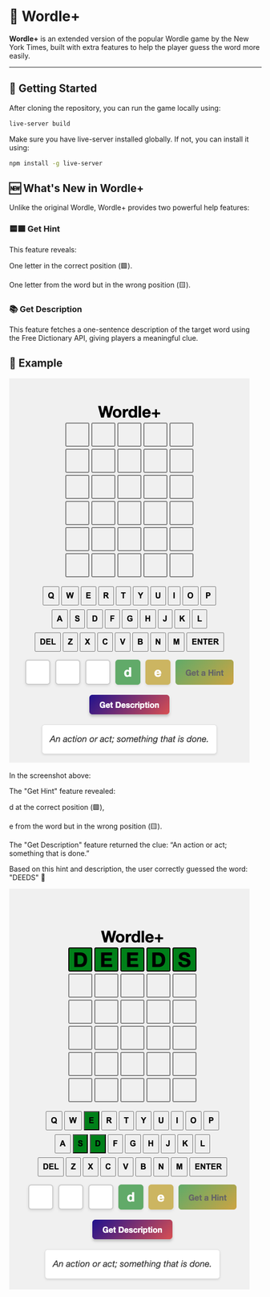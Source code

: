 # 🧩 Wordle+

**Wordle+** is an extended version of the popular Wordle game by the New York Times, built with extra features to help the player guess the word more easily.

---

## 🚀 Getting Started

After cloning the repository, you can run the game locally using:

```bash
live-server build
```

Make sure you have live-server installed globally. If not, you can install it using:
```bash
npm install -g live-server

```

## 🆕 What's New in Wordle+
Unlike the original Wordle, Wordle+ provides two powerful help features:

### 🟨🟩 Get Hint
This feature reveals:

One letter in the correct position (🟩).

One letter from the word but in the wrong position (🟨).

### 📚 Get Description
This feature fetches a one-sentence description of the target word using the Free Dictionary API, giving players a meaningful clue.

## 📸 Example


![Wordle+ Example](./example.png)


In the screenshot above:

The "Get Hint" feature revealed:

d at the correct position (🟩),

e from the word but in the wrong position (🟨).

The "Get Description" feature returned the clue:
“An action or act; something that is done.”

Based on this hint and description, the user correctly guessed the word: "DEEDS" 🎉

![Wordle+ Example](./example2.png)
```

